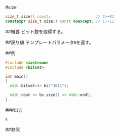 #size
```cpp
size_t size() const;                    // C++03
constexpr size_t size() const noexcept; // C++11
```

##概要
ビット数を取得する。


##戻り値
テンプレートパラメータ`N`を返す。


##例
```cpp
#include <iostream>
#include <bitset>

int main()
{
  std::bitset<4> bs("1011");

  std::cout << bs.size() << std::endl;
}
```

###出力
```
4
```


##参照

